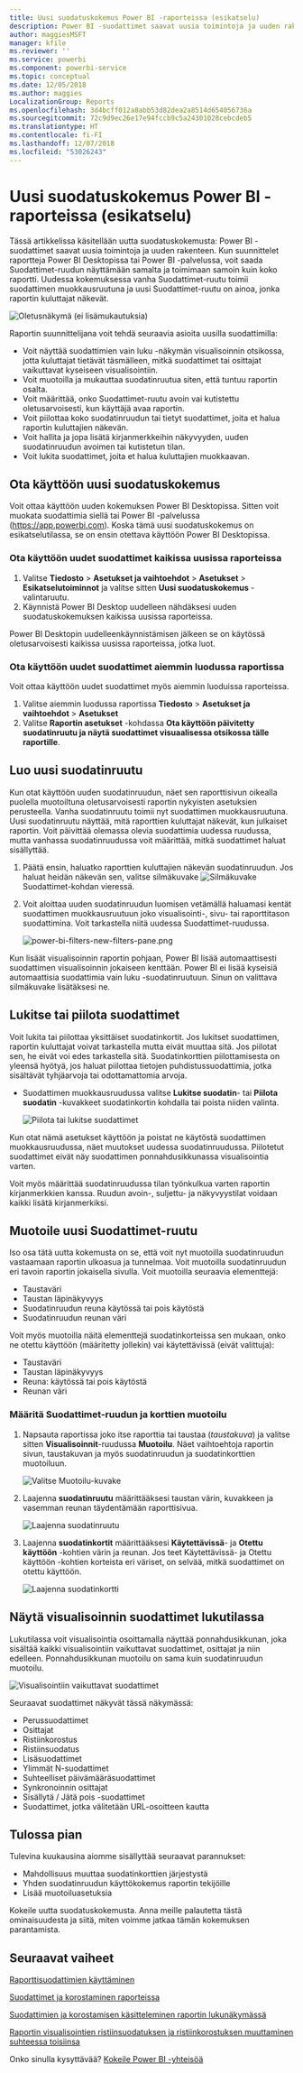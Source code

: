 ```yaml
---
title: Uusi suodatuskokemus Power BI -raporteissa (esikatselu)
description: Power BI -suodattimet saavat uusia toimintoja ja uuden rakenteen.
author: maggiesMSFT
manager: kfile
ms.reviewer: ''
ms.service: powerbi
ms.component: powerbi-service
ms.topic: conceptual
ms.date: 12/05/2018
ms.author: maggies
LocalizationGroup: Reports
ms.openlocfilehash: 3d4bcff012a8abb53d82dea2a8514d654056736a
ms.sourcegitcommit: 72c9d9ec26e17e94fccb9c5a24301028cebcdeb5
ms.translationtype: HT
ms.contentlocale: fi-FI
ms.lasthandoff: 12/07/2018
ms.locfileid: "53026243"
---
```

# <a name="the-new-filter-experience-in-power-bi-reports-preview"></a>Uusi suodatuskokemus Power BI -raporteissa (esikatselu)

Tässä artikkelissa käsitellään uutta suodatuskokemusta: Power BI -suodattimet saavat uusia toimintoja ja uuden rakenteen. Kun suunnittelet raportteja Power BI Desktopissa tai Power BI -palvelussa, voit saada Suodattimet-ruudun näyttämään samalta ja toimimaan samoin kuin koko raportti. Uudessa kokemuksessa vanha Suodattimet-ruutu toimii suodattimen muokkausruutuna ja uusi Suodattimet-ruutu on ainoa, jonka raportin kuluttajat näkevät. 
 
![Oletusnäkymä (ei lisämukautuksia)](media/power-bi-report-filter-preview/power-bi-filter-reading.png)

Raportin suunnittelijana voit tehdä seuraavia asioita uusilla suodattimilla:

- Voit näyttää suodattimien vain luku -näkymän visualisoinnin otsikossa, jotta kuluttajat tietävät täsmälleen, mitkä suodattimet tai osittajat vaikuttavat kyseiseen visualisointiin.
- Voit muotoilla ja mukauttaa suodatinruutua siten, että tuntuu raportin osalta.
- Voit määrittää, onko Suodattimet-ruutu avoin vai kutistettu oletusarvoisesti, kun käyttäjä avaa raportin.
- Voit piilottaa koko suodatinruudun tai tietyt suodattimet, joita et halua raportin kuluttajien näkevän.
- Voit hallita ja jopa lisätä kirjanmerkkeihin näkyvyyden, uuden suodatinruudun avoimen tai kutistetun tilan.
- Voit lukita suodattimet, joita et halua kuluttajien muokkaavan.

## <a name="turn-on-the-new-filter-experience"></a>Ota käyttöön uusi suodatuskokemus 

Voit ottaa käyttöön uuden kokemuksen Power BI Desktopissa. Sitten voit muokata suodattimia siellä tai Power BI -palvelussa (https://app.powerbi.com). Koska tämä uusi suodatuskokemus on esikatselutilassa, se on ensin otettava käyttöön Power BI Desktopissa. 

### <a name="turn-on-new-filters-for-all-new-reports"></a>Ota käyttöön uudet suodattimet kaikissa uusissa raporteissa

1. Valitse **Tiedosto** > **Asetukset ja vaihtoehdot** > **Asetukset** > **Esikatselutoiminnot** ja valitse sitten **Uusi suodatuskokemus** -valintaruutu. 
2. Käynnistä Power BI Desktop uudelleen nähdäksesi uuden suodatuskokemuksen kaikissa uusissa raporteissa.

Power BI Desktopin uudelleenkäynnistämisen jälkeen se on käytössä oletusarvoisesti kaikissa uusissa raporteissa, jotka luot.  

### <a name="turn-on-new-filters-for-an-existing-report"></a>Ota käyttöön uudet suodattimet aiemmin luodussa raportissa

Voit ottaa käyttöön uudet suodattimet myös aiemmin luoduissa raporteissa.

1. Valitse aiemmin luodussa raportissa **Tiedosto** > **Asetukset ja vaihtoehdot** > **Asetukset**
2. Valitse **Raportin asetukset** -kohdassa **Ota käyttöön päivitetty suodatinruutu ja näytä suodattimet visuaalisessa otsikossa tälle raportille**.

## <a name="build-the-new-filter-pane"></a>Luo uusi suodatinruutu

Kun otat käyttöön uuden suodatinruudun, näet sen raporttisivun oikealla puolella muotoiltuna oletusarvoisesti raportin nykyisten asetuksien perusteella. Vanha suodatinruutu toimii nyt suodattimen muokkausruutuna. Uusi suodatinruutu näyttää, mitä raporttien kuluttajat näkevät, kun julkaiset raportin. Voit päivittää olemassa olevia suodattimia uudessa ruudussa, mutta vanhassa suodatinruudussa voit määrittää, mitkä suodattimet haluat sisällyttää.

1. Päätä ensin, haluatko raporttien kuluttajien näkevän suodatinruudun. Jos haluat heidän näkevän sen, valitse silmäkuvake ![Silmäkuvake](media/power-bi-report-filter-preview/power-bi-filter-off-eye-icon.png) Suodattimet-kohdan vieressä.

2. Voit aloittaa uuden suodatinruudun luomisen vetämällä haluamasi kentät suodattimen muokkausruutuun joko visualisointi-, sivu- tai raporttitason suodattimina. Voit tarkastella niitä uudessa Suodattimet-ruudussa.

    ![power-bi-filters-new-filters-pane.png](media/power-bi-report-filter-preview/power-bi-filters-new-filters-pane.png)

Kun lisäät visualisoinnin raportin pohjaan, Power BI lisää automaattisesti suodattimen visualisoinnin jokaiseen kenttään. Power BI ei lisää kyseisiä automaattisia suodattimia vain luku -suodatinruutuun. Sinun on valittava silmäkuvake lisätäksesi ne.

 
## <a name="lock-or-hide-filters"></a>Lukitse tai piilota suodattimet

Voit lukita tai piilottaa yksittäiset suodatinkortit. Jos lukitset suodattimen, raportin kuluttajat voivat tarkastella mutta eivät muuttaa sitä. Jos piilotat sen, he eivät voi edes tarkastella sitä. Suodatinkorttien piilottamisesta on yleensä hyötyä, jos haluat piilottaa tietojen puhdistussuodattimia, jotka sisältävät tyhjäarvoja tai odottamattomia arvoja. 

- Suodattimen muokkausruudussa valitse **Lukitse suodatin**- tai **Piilota suodatin** -kuvakkeet suodatinkortin kohdalla tai poista niiden valinta.

   ![Piilota tai lukitse suodattimet](media/power-bi-report-filter-preview/power-bi-filter-hide-lock.gif)

Kun otat nämä asetukset käyttöön ja poistat ne käytöstä suodattimen muokkausruudussa, näet muutokset uudessa suodatinruudussa. Piilotetut suodattimet eivät näy suodattimen ponnahdusikkunassa visualisointia varten.

Voit myös määrittää suodatinruudussa tilan työnkulkua varten raportin kirjanmerkkien kanssa. Ruudun avoin-, suljettu- ja näkyvyystilat voidaan kaikki lisätä kirjanmerkiksi.
 
## <a name="format-the-new-filters-pane"></a>Muotoile uusi Suodattimet-ruutu

Iso osa tätä uutta kokemusta on se, että voit nyt muotoilla suodatinruudun vastaamaan raportin ulkoasua ja tunnelmaa. Voit muotoilla suodatinruudun eri tavoin raportin jokaisella sivulla. Voit muotoilla seuraavia elementtejä: 

- Taustaväri
- Taustan läpinäkyvyys
- Suodatinruudun reuna käytössä tai pois käytöstä
- Suodatinruudun reunan väri

Voit myös muotoilla näitä elementtejä suodatinkorteissa sen mukaan, onko ne otettu käyttöön (määritetty jollekin) vai käytettävissä (eivät valittuja): 

- Taustaväri
- Taustan läpinäkyvyys
- Reuna: käytössä tai pois käytöstä
- Reunan väri

### <a name="set-the-format-for-the-filters-pane-and-cards"></a>Määritä Suodattimet-ruudun ja korttien muotoilu

1. Napsauta raportissa joko itse raporttia tai taustaa (*taustakuva*) ja valitse sitten **Visualisoinnit**-ruudussa **Muotoilu**. 
    Näet vaihtoehtoja raportin sivun, taustakuvan ja myös suodatinruudun ja suodatinkorttien muotoiluun.

    ![Valitse Muotoilu-kuvake](media/power-bi-report-filter-preview/power-bi-filter-format.png)    

1. Laajenna **suodatinruutu** määrittääksesi taustan värin, kuvakkeen ja vasemman reunan täydentämään raporttisivua.

    ![Laajenna suodatinruutu](media/power-bi-report-filter-preview/power-bi-filter-format-pane.png)

1. Laajenna **suodatinkortit** määrittääksesi **Käytettävissä**- ja **Otettu käyttöön** -kohtien värin ja reunan. Jos teet Käytettävissä- ja Otettu käyttöön -kohtien korteista eri väriset, on selvää, mitkä suodattimet on otettu käyttöön. 
  
    ![Laajenna suodatinkortti](media/power-bi-report-filter-preview/power-bi-filter-format-card.png)

## <a name="view-filters-for-a-visual-in-reading-mode"></a>Näytä visualisoinnin suodattimet lukutilassa

Lukutilassa voit visualisointia osoittamalla näyttää ponnahdusikkunan, joka sisältää kaikki visualisointiin vaikuttavat suodattimet, osittajat ja niin edelleen. Ponnahdusikkunan muotoilu on sama kuin suodatinruudun muotoilu. 

![Visualisointiin vaikuttavat suodattimet](media/power-bi-report-filter-preview/power-bi-filter-per-visual.png)

Seuraavat suodattimet näkyvät tässä näkymässä: 
- Perussuodattimet
- Osittajat
- Ristiinkorostus 
- Ristiinsuodatus
- Lisäsuodattimet
- Ylimmät N-suodattimet
- Suhteelliset päivämääräsuodattimet
- Synkronoinnin osittajat
- Sisällytä / Jätä pois -suodattimet
- Suodattimet, jotka välitetään URL-osoitteen kautta

## <a name="coming-soon"></a>Tulossa pian

Tulevina kuukausina aiomme sisällyttää seuraavat parannukset:
- Mahdollisuus muuttaa suodatinkorttien järjestystä
- Yhden suodatinruudun käyttökokemus raportin tekijöille 
- Lisää muotoiluasetuksia

Kokeile uutta suodatuskokemusta. Anna meille palautetta tästä ominaisuudesta ja siitä, miten voimme jatkaa tämän kokemuksen parantamista. 

## <a name="next-steps"></a>Seuraavat vaiheet
[Raporttisuodattimien käyttäminen](consumer/end-user-report-filter.md)

[Suodattimet ja korostaminen raporteissa](power-bi-reports-filters-and-highlighting.md)

[Suodattimien ja korostamisen käsitteleminen raportin lukunäkymässä](consumer/end-user-reading-view.md)

[Raportin visualisointien ristiinsuodatuksen ja ristiinkorostuksen muuttaminen suhteessa toisiinsa](consumer/end-user-interactions.md)

Onko sinulla kysyttävää? [Kokeile Power BI -yhteisöä](http://community.powerbi.com/)

